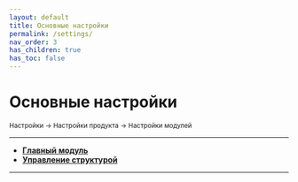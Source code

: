 ```yaml
---
layout: default
title: Основные настройки
permalink: /settings/
nav_order: 3
has_children: true
has_toc: false
---
```


# Основные настройки

<sub>Настройки → Настройки продукта → Настройки модулей</sub>

---

- [**Главный модуль**](/bitrix/settings/main)
- [**Управление структурой**](/bitrix/settings/fileman)

---

<br>
